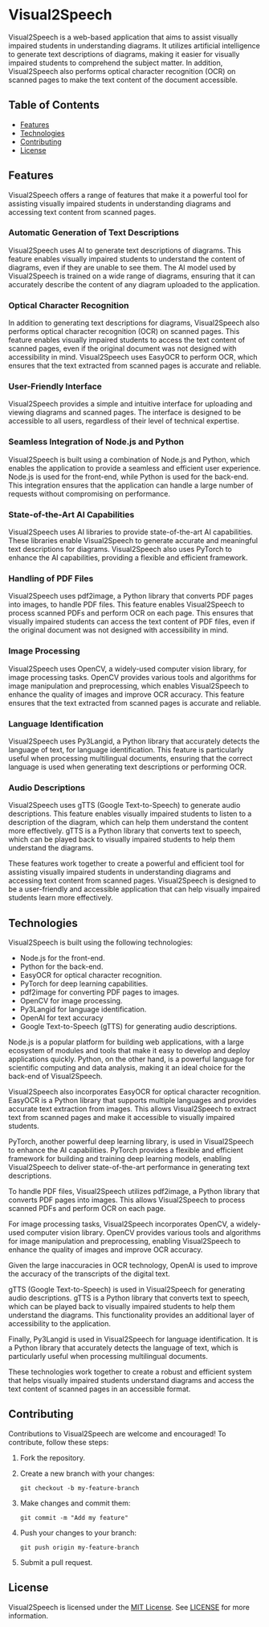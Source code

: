 # Visual2Speech

Visual2Speech is a web-based application that aims to assist visually impaired students in understanding diagrams. It utilizes artificial intelligence to generate text descriptions of diagrams, making it easier for visually impaired students to comprehend the subject matter. In addition, Visual2Speech also performs optical character recognition (OCR) on scanned pages to make the text content of the document accessible.

## Table of Contents

- [Features](#features)
- [Technologies](#technologies)
- [Contributing](#contributing)
- [License](#license)

## Features

Visual2Speech offers a range of features that make it a powerful tool for assisting visually impaired students in understanding diagrams and accessing text content from scanned pages.

### Automatic Generation of Text Descriptions

Visual2Speech uses AI to generate text descriptions of diagrams. This feature enables visually impaired students to understand the content of diagrams, even if they are unable to see them. The AI model used by Visual2Speech is trained on a wide range of diagrams, ensuring that it can accurately describe the content of any diagram uploaded to the application.

### Optical Character Recognition

In addition to generating text descriptions for diagrams, Visual2Speech also performs optical character recognition (OCR) on scanned pages. This feature enables visually impaired students to access the text content of scanned pages, even if the original document was not designed with accessibility in mind. Visual2Speech uses EasyOCR to perform OCR, which ensures that the text extracted from scanned pages is accurate and reliable.

### User-Friendly Interface

Visual2Speech provides a simple and intuitive interface for uploading and viewing diagrams and scanned pages. The interface is designed to be accessible to all users, regardless of their level of technical expertise.

### Seamless Integration of Node.js and Python

Visual2Speech is built using a combination of Node.js and Python, which enables the application to provide a seamless and efficient user experience. Node.js is used for the front-end, while Python is used for the back-end. This integration ensures that the application can handle a large number of requests without compromising on performance.

### State-of-the-Art AI Capabilities

Visual2Speech uses AI libraries to provide state-of-the-art AI capabilities. These libraries enable Visual2Speech to generate accurate and meaningful text descriptions for diagrams. Visual2Speech also uses PyTorch to enhance the AI capabilities, providing a flexible and efficient framework.

### Handling of PDF Files

Visual2Speech uses pdf2image, a Python library that converts PDF pages into images, to handle PDF files. This feature enables Visual2Speech to process scanned PDFs and perform OCR on each page. This ensures that visually impaired students can access the text content of PDF files, even if the original document was not designed with accessibility in mind.

### Image Processing

Visual2Speech uses OpenCV, a widely-used computer vision library, for image processing tasks. OpenCV provides various tools and algorithms for image manipulation and preprocessing, which enables Visual2Speech to enhance the quality of images and improve OCR accuracy. This feature ensures that the text extracted from scanned pages is accurate and reliable.

### Language Identification

Visual2Speech uses Py3Langid, a Python library that accurately detects the language of text, for language identification. This feature is particularly useful when processing multilingual documents, ensuring that the correct language is used when generating text descriptions or performing OCR.

### Audio Descriptions

Visual2Speech uses gTTS (Google Text-to-Speech) to generate audio descriptions. This feature enables visually impaired students to listen to a description of the diagram, which can help them understand the content more effectively. gTTS is a Python library that converts text to speech, which can be played back to visually impaired students to help them understand the diagrams.


These features work together to create a powerful and efficient tool for assisting visually impaired students in understanding diagrams and accessing text content from scanned pages. Visual2Speech is designed to be a user-friendly and accessible application that can help visually impaired students learn more effectively.

## Technologies

Visual2Speech is built using the following technologies:

- Node.js for the front-end.
- Python for the back-end.
- EasyOCR for optical character recognition.
- PyTorch for deep learning capabilities.
- pdf2image for converting PDF pages to images.
- OpenCV for image processing.
- Py3Langid for language identification.
- OpenAI for text accuracy
- Google Text-to-Speech (gTTS) for generating audio descriptions.

Node.js is a popular platform for building web applications, with a large ecosystem of modules and tools that make it easy to develop and deploy applications quickly. Python, on the other hand, is a powerful language for scientific computing and data analysis, making it an ideal choice for the back-end of Visual2Speech.

Visual2Speech also incorporates EasyOCR for optical character recognition. EasyOCR is a Python library that supports multiple languages and provides accurate text extraction from images. This allows Visual2Speech to extract text from scanned pages and make it accessible to visually impaired students.

PyTorch, another powerful deep learning library, is used in Visual2Speech to enhance the AI capabilities. PyTorch provides a flexible and efficient framework for building and training deep learning models, enabling Visual2Speech to deliver state-of-the-art performance in generating text descriptions.

To handle PDF files, Visual2Speech utilizes pdf2image, a Python library that converts PDF pages into images. This allows Visual2Speech to process scanned PDFs and perform OCR on each page.

For image processing tasks, Visual2Speech incorporates OpenCV, a widely-used computer vision library. OpenCV provides various tools and algorithms for image manipulation and preprocessing, enabling Visual2Speech to enhance the quality of images and improve OCR accuracy.

Given the large inaccuracies in OCR technology, OpenAI is used to improve the accuracy of the transcripts of the digital text.

gTTS (Google Text-to-Speech) is used in Visual2Speech for generating audio descriptions. gTTS is a Python library that converts text to speech, which can be played back to visually impaired students to help them understand the diagrams. This functionality provides an additional layer of accessibility to the application.

Finally, Py3Langid is used in Visual2Speech for language identification. It is a Python library that accurately detects the language of text, which is particularly useful when processing multilingual documents.

These technologies work together to create a robust and efficient system that helps visually impaired students understand diagrams and access the text content of scanned pages in an accessible format.


## Contributing

Contributions to Visual2Speech are welcome and encouraged! To contribute, follow these steps:

1. Fork the repository.

2. Create a new branch with your changes:

   


   `git checkout -b my-feature-branch`
   



3. Make changes and commit them:

   


   `git commit -m "Add my feature"`
   



4. Push your changes to your branch:

   


   `git push origin my-feature-branch`
   



5. Submit a pull request.

## License

Visual2Speech is licensed under the [MIT License](https://opensource.org/licenses/MIT). See [LICENSE](https://github.com/HKU-Hackathon-2023/Hackathon-gp3/main/LICENSE) for more information.
